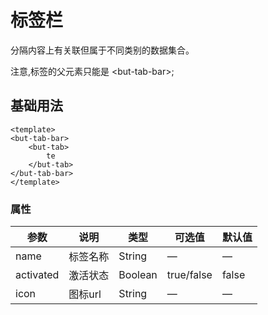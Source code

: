 # 标签栏
分隔内容上有关联但属于不同类别的数据集合。

注意,标签的父元素只能是 &lt;but-tab-bar&gt;;

## 基础用法

```vue
<template>
<but-tab-bar>
	<but-tab>
		te
	</but-tab>
</but-tab-bar>
</template>
```


### 属性
| 参数      | 说明    | 类型      | 可选值       | 默认值   |
|---------- |-------- |---------- |-------------  |-------- |
| name | 标签名称 | String | — | — |
| activated | 激活状态 | Boolean | true/false | false |
| icon | 图标url | String | — | — |